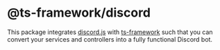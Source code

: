 # @ts-framework/discord

This package integrates [discord.js](https://www.npmjs.com/discord.js) with
[ts-framework](https://www.npmjs.com/@ts-framework/core) such that you can convert your services and controllers
into a fully functional Discord bot.

